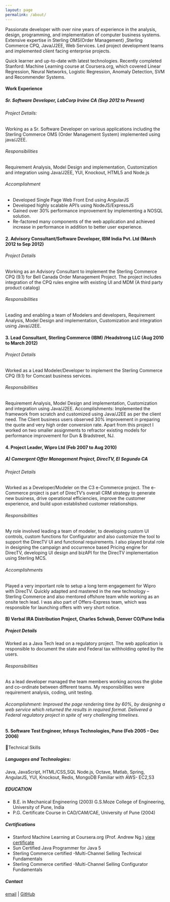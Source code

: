 ```yaml
---
layout: page
permalink: /about/
---
```

Passionate developer with over nine years of experience in the analysis, design, programming, and implementation of computer business systems. Extensive expertise in Sterling OMS(Order Management) ,Sterling Commerce CPQ, Java/J2EE, Web Services. Led project development teams and implemented client facing enterprise projects.

Quick learner and up-to-date with latest technologies. Recently completed Stanford: Machine Learning course at Coursera.org, which covered Linear Regression, Neural Networks, Logistic Regression, Anomaly Detection, SVM and Recommender Systems.

#### Work Experience

##### Sr. Software Developer, LabCorp Irvine CA 						(Sep 2012 to Present)
###### Project Details: 
Working as a Sr. Software Developer on various applications including the Sterling Commerce OMS (Order Management System) implemented using java/J2EE.

###### Responsibilities
Requirement Analysis, Model Design and implementation, Customization and integration using Java/J2EE, YUI, Knockout, HTML5 and Node.js
###### Accomplishment
+ Developed Single Page Web Front End using AngularJS
+ Developed highly scalable API’s using NodeJS/ExpressJS
+ Gained over 30% performance improvement by implementing a NOSQL solution.
+ Re-factored many components of the web application and achieved increase in performance in addition to better user experience.


#### 2. Advisory Consultant/Software Developer, IBM India Pvt. Ltd 				(March 2012 to Sep 2012)
######  Project Details
Working as an Advisory Consultant to implement the Sterling Commerce CPQ (9.1) for Bell Canada Order Management Project. The project includes integration of the CPQ rules engine with existing UI and MDM (A third party product catalog)

###### Responsibilities
Leading and enabling a team of Modelers and developers, Requirement Analysis, Model Design and implementation, Customization and integration using Java/J2EE.

#### 3. Lead Consultant, Sterling Commerce (IBM) /Headstrong LLC				(Aug 2010 to March 2012)
###### Project Details
Worked as a Lead Modeler/Developer to implement the Sterling Commerce CPQ (9.1) for Comcast business services. 
###### Responsibilities
Requirement Analysis, Model Design and implementation, Customization and integration using Java/J2EE.
Accomplishments: Implemented the framework from scratch and customized using Java/J2EE as per the client need. The Client business users observed 30% improvement in preparing the quote and very high order conversion rate. 
Apart from this project I worked on two smaller assignments to refractor existing models for performance improvement for Dun & Bradstreet, NJ.

#### 4. Project Leader, Wipro Ltd								(Feb 2007 to Aug 2010)
##### A) Comergent Offer Management Project, DirecTV, El Segundo CA
######  Project Details
Worked as a Developer/Modeler on the C3 e-Commerce project. The e-Commerce project is part of DirecTV’s overall CRM strategy to generate new business, drive operational efficiencies, improve the customer experience, and build upon established customer relationships.
###### Responsibilities
My role involved leading a team of modeler, to developing custom UI controls, custom functions for Configurator and also customize the tool to support the DirecTV UI and functional requirements. I also played brutal role in designing the campaign and occurrence based Pricing engine for DirecTV, developing UI design and bizAPI for the DirecTV implementation using Sterling MCS.
###### Accomplishments
Played a very important role to setup a long term engagement for Wipro with DirecTV. Quickly adapted and mastered in the new technology – Sterling Commerce and also mentored offshore team while working as an onsite tech lead. I was also part of Offers-Express team, which was responsible for launching offers with very short notice.

#### B) Verbal IRA Distribution Project, Charles Schwab, Denver CO/Pune India
##### Project Details
Worked as a Java Tech lead on a regulatory project. The web application is responsible to document the state and Federal tax withholding opted by the users.
###### Responsibilities
As a lead developer managed the team members working across the globe and co-ordinate between different teams. My responsibilities were requirement analysis, coding, unit testing.
###### Accomplishment: Improved the page rendering time by 60%, by designing a web service which returned the results in required format. Delivered a Federal regulatory project in spite of very challenging timelines.

#### 5. Software Test Engineer, Infosys Technologies, Pune				(Feb 2005 – Dec 2006)
Technical Skills

##### Languages and Technologies:
Java, JavaScript, HTML/CSS,SQL
Node.js, Octave, Matlab, Spring, AngularJS, YUI, Knockout, Redis, MongoDB
Familiar with AWS- EC2,S3 

##### EDUCATION

+ B.E. in Mechanical Engineering (2003) G.S.Moze College of Engineering, University of Pune, India
+ P.G. Certificate Course in CAD/CAM/CAE, University of Pune (2004)

##### Certifications

+ Stanford Machine Learning at Coursera.org (Prof. Andrew Ng.) [view certificate](https://drive.google.com/open?id=0B34n3Tb1CXRlaXhkeHVQQzZRYWc&authuser=0)
+ Sun Certified Java Programmer for Java 5
+ Sterling Commerce certified -Multi-Channel Selling Technical Fundamentals
+ Sterling Commerce certified -Multi-Channel Selling Configurator Fundamentals

##### Contact
[email](mailTo:hrushi.deshmukh@gmail.com)  |  [GitHub](http://github.com/ihrushikesh)

